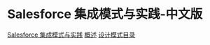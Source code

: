 # Salesforce 集成模式与实践-中文版

[Salesforce 集成模式与实践](title-page.md)
[概述](integration-patterns-overview.md)
[设计模式目录](design-pattern-catalog.md)